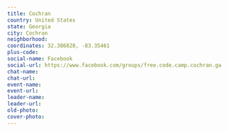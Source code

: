 ```yaml
---
title: Cochran
country: United States
state: Georgia
city: Cochran
neighborhood: 
coordinates: 32.386828, -83.35461
plus-code:
social-name: Facebook
social-url: https://www.facebook.com/groups/free.code.camp.cochran.ga
chat-name:
chat-url:
event-name:
event-url:
leader-name:
leader-url:
old-photo: 
cover-photo:
---
```

